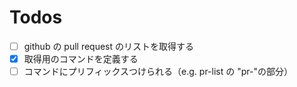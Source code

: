 # Todos

- [ ] github の pull request のリストを取得する
- [x] 取得用のコマンドを定義する
- [ ] コマンドにプリフィックスつけられる（e.g. pr-list の "pr-"の部分）